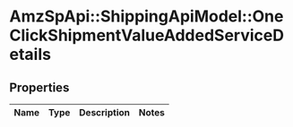 # AmzSpApi::ShippingApiModel::OneClickShipmentValueAddedServiceDetails

## Properties
Name | Type | Description | Notes
------------ | ------------- | ------------- | -------------

